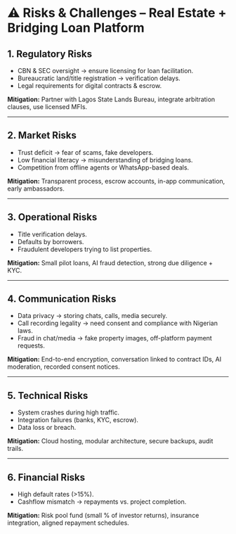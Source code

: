# ⚠️ Risks & Challenges – Real Estate + Bridging Loan Platform

## 1. Regulatory Risks

- CBN & SEC oversight → ensure licensing for loan facilitation.  
- Bureaucratic land/title registration → verification delays.  
- Legal requirements for digital contracts & escrow.  

**Mitigation:** Partner with Lagos State Lands Bureau, integrate arbitration clauses, use licensed MFIs.  

---

## 2. Market Risks

- Trust deficit → fear of scams, fake developers.  
- Low financial literacy → misunderstanding of bridging loans.  
- Competition from offline agents or WhatsApp-based deals.  

**Mitigation:** Transparent process, escrow accounts, in-app communication, early ambassadors.  

---

## 3. Operational Risks

- Title verification delays.  
- Defaults by borrowers.  
- Fraudulent developers trying to list properties.  

**Mitigation:** Small pilot loans, AI fraud detection, strong due diligence + KYC.  

---

## 4. Communication Risks

- Data privacy → storing chats, calls, media securely.  
- Call recording legality → need consent and compliance with Nigerian laws.  
- Fraud in chat/media → fake property images, off-platform payment requests.  

**Mitigation:** End-to-end encryption, conversation linked to contract IDs, AI moderation, recorded consent notices.  

---

## 5. Technical Risks

- System crashes during high traffic.  
- Integration failures (banks, KYC, escrow).  
- Data loss or breach.  

**Mitigation:** Cloud hosting, modular architecture, secure backups, audit trails.  

---

## 6. Financial Risks

- High default rates (>15%).  
- Cashflow mismatch → repayments vs. project completion.  

**Mitigation:** Risk pool fund (small % of investor returns), insurance integration, aligned repayment schedules.  

